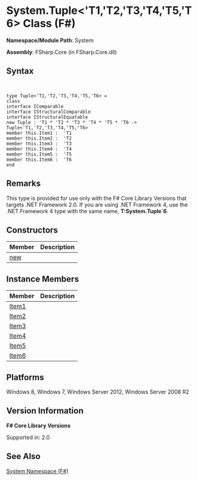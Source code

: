 # System.Tuple<'T1,'T2,'T3,'T4,'T5,'T6> Class (F#)

**Namespace/Module Path**: System

**Assembly**: FSharp.Core (in FSharp.Core.dll)


## Syntax


```


type Tuple<'T1,'T2,'T3,'T4,'T5,'T6> =
class
interface IComparable
interface IStructuralComparable
interface IStructuralEquatable
new Tuple : 'T1 * 'T2 * 'T3 * 'T4 * 'T5 * 'T6 -> Tuple<'T1,'T2,'T3,'T4,'T5,'T6>
member this.Item1 :  'T1
member this.Item2 :  'T2
member this.Item3 :  'T3
member this.Item4 :  'T4
member this.Item5 :  'T5
member this.Item6 :  'T6
end

```



## Remarks
This type is provided for use only with the F# Core Library Versions that targets .NET Framework 2.0. If you are using .NET Framework 4, use the .NET Framework 4 type with the same name, **T:System.Tuple&#96;6**.


## Constructors


|Member|Description|
|------|-----------|
|[new](http://msdn.microsoft.com/en-us/library/b622d6ab-deed-413c-9c92-c7e3c614a2ee)||

## Instance Members


|Member|Description|
|------|-----------|
|[Item1](http://msdn.microsoft.com/en-us/library/0414639d-0cf6-48a8-90f3-509db76836b1)||
|[Item2](http://msdn.microsoft.com/en-us/library/43257785-c10f-4b98-89cc-f02202907018)||
|[Item3](http://msdn.microsoft.com/en-us/library/f730f59f-0107-4a40-881c-957d47c84fec)||
|[Item4](http://msdn.microsoft.com/en-us/library/3f0e06f4-a970-4067-a6e6-926ff02c4de6)||
|[Item5](http://msdn.microsoft.com/en-us/library/ea3710d8-cf18-4fe1-9250-4a65f68255ee)||
|[Item6](http://msdn.microsoft.com/en-us/library/f2b77aa8-cdfc-4105-8698-d55e5b9f5ab3)||

## Platforms
Windows 8, Windows 7, Windows Server 2012, Windows Server 2008 R2


## Version Information
**F# Core Library Versions**

Supported in: 2.0




## See Also
[System Namespace &#40;F&#35;&#41;](System+Namespace+%28FSharp%29.md)

